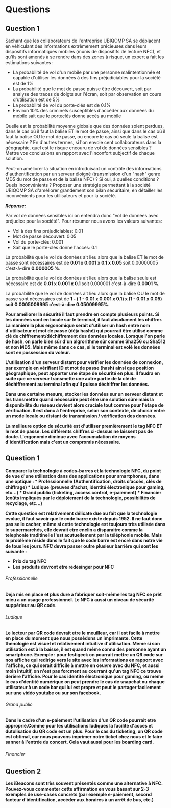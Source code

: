 
# Questions
## Question 1

  Sachant que les collaborateurs de l'entreprise UBIQOMP SA se déplacent en véhiculant des informations extrêmement précieuses dans leurs dispositifs informatiques mobiles (munis de dispositifs de lecture NFC), et qu'ils sont amenés à se rendre dans des zones à risque, un expert a fait les estimations suivantes :

  * La probabilité de vol d'un mobile par une personne malintentionnée et capable d'utiliser les données à des fins préjudiciables pour la société est de 1%
  * La probabilité que le mot de passe puisse être découvert, soit par analyse des traces de doigts sur l'écran, soit par observation en cours d'utilisation est de 5%
  * La probabilité de vol du porte-clés est de 0.1%
  * Environ 10% des criminels susceptibles d'accéder aux données du mobile sait que le porteclés donne accès au mobile


  Quelle est la probabilité moyenne globale que des données soient perdues, dans le cas où il faut la balise ET le mot de passe, ainsi que dans le cas où il faut la balise OU le mot de passe, ou encore le cas où seule la balise est nécessaire ? En d'autres termes, si l'on envoie cent collaborateurs dans la géographie, quel est le risque encouru de vol de données sensibles ? Mettre vos conclusions en rapport avec l'inconfort subjectif de chaque solution.

  Peut-on améliorer la situation en introduisant un contrôle des informations d'authentification par un serveur éloigné (transmission d'un "hash" genre MD5 du mot de passe et de la balise NFC) ? Si oui, à quelles conditions ? Quels inconvénients ? Proposer une stratégie permettant à la société UBIQOMP SA d'améliorer grandement son bilan sécuritaire, en détailler les inconvénients pour les utilisateurs et pour la société.

_**Réponse:**_

Par vol de données sensibles ici on entendra donc "vol de données avec préjudice pour la société". Pour résumer nous avons les valeurs suivantes:

* Vol à des fins préjudiciables: 0.01
* Mot de passe découvert: 0.05
* Vol du porte-clés: 0.001
* Sait que le porte-clés donne l'accès: 0.1

La probabilité que le vol de données ait lieu alors que la balise ET le mot de passe sont nécessaires est de <strong>0.01 x 0.001 x 0.1 x 0.05 </strong> soit 0.00000005 c'est-à-dire **0.000005 %**.

La probabilité que le vol de données ait lieu alors que la balise seule est nécessaire est de <strong>0.01 x 0.001 x 0.1 </strong> soit 0.000001 c'est-à-dire **0.0001 %**.

La probabilité que le vol de données ait lieu alors que la balise OU le mot de passe sont nécessaires est de <strong> 1 - ( 1 - 0.01 x 0.001 x 0.1) x (1 - 0.01 x 0.05) soit 0.0005009995 c'est-à-dire **0.05009995%**.

Pour améliorer la sécurité il faut prendre en compte plusieurs points. Si les données sont en locale sur le terminal, il faut absolument les chiffrer. La manière la plus ergonomique serait d'utiliser un hash entre nom d'utilisateur et mot de passe (déjà hashé) qui pourrait être utilisé comme clé de chiffrement/déchiffrement des données locales. Lorsque l'on parle de hash, on parle bien sûr d'un algrorithme sûr comme Sha256 ou Sha512 et non MD5. Mais même dans ce cas, si le terminal est volé les données sont en possession du voleur.

L'utilisation d'un serveur distant pour vérifier les données de connexion, par exemple en vérifiant ID et mot de passe (hash) ainsi que position géographique, peut apporter une étape de sécurité en plus. Il faudra en suite que ce serveur transmette une autre partie de la clé de déchiffrement au terminal afin qu'il puisse déchiffrer les données.

Dans une certaine mesure, stocker les données sur un serveur distant et les transmettre quand nécessaire peut être une solution sûre mais la disponibilité du réseau devient alors cruciale tout comme pour l'étape de vérification. Il est donc à l'entreprise, selon son contexte, de choisir entre un mode locale ou distant de transmission / vérification des données.  

La meilleure option de sécurité est d'utiliser premièrement le tag NFC ET le mot de passe. Les différents chiffres ci-dessus ne laissent pas de doute. L'ergonomie diminue avec l'accumulation de moyens d'identification mais c'est un compromis nécessaire.  

## Question 1
<strong>
Comparer la technologie à codes-barres et la technologie NFC, du point de vue d'une utilisation dans
des applications pour smartphones, dans une optique :
* <strong>Professionnelle (Authentification, droits d’accès, clés de chiffrage)
* <strong>Ludique (preuves d'achat, identité électronique pour gaming, etc...)
* <strong>Grand public (ticketing, access control, e-paiement)
* <strong>Financier (coûts impliqués par le déploiement de la technologie, possibilités de recyclage,
etc...)

Cette question est relativement délicate due au fait que la technologie evolue, il faut savoir que le code barre existe depuis 1952. Il ne faut donc pas se le cacher, même si cette technologie est toujours très utilisée dans le supermarchés, elle devrait etre enclin a disparaitre comme la telephonie traditinelle l'est acutuellement par la téléphonie mobile. Mais le problème réside dans le fait que le code barre est encré dans notre vie de tous les jours. NFC devra passer outre plusieur barrière qui sont les suivante :
* Prix du tag NFC
* Les produits devront etre redesinger pour NFC


###### Professionnelle
Deja mis en place et plus dure a fabriquer soit-même les tag NFC se prêt mieu a un usage professionnel. Le NFC à aussi un niveau de sécurité suppérieur au QR code.
###### Ludique
Le lecteur par QR code devrait etre le meuilleur, car il est facile à mettre en place du moment que nous possèdons un imprimante. Cette thenologie est visuel et relativement intuitive d'utilisation. Meme si son utilisation est à la baisse, il est quand même connu des personne ayant un smartphone.
Exemple : pour festigeek on pourrait mettre un QR code sur nos affiche qui redirige vers le site avec les informations en rapport avec l'affiche, ce qui serait difficile à mettre en oeuvre avec du NFC, et aussi moin intuitif, on n'est pas forcment au courrant qu'un tag NFC ce trouve derière l'affiche. Pour le cas identité électronique pour gaming, ou meme le cas d'dentité numérique on peut prendre le cas de snapchat ou chaque utilisateur à un code bar qui lui est propre et peut le partager facilement sur une vidéo youtube ou sur son facebook.
###### Grand public
Dans le cadre d'un e-paiement l'utilisation d'un QR code pourrait etre approprié.Comme pour les utilisations ludiques la facilité d'acces et dutulisation du QR code est un plus. Pour le cas du ticketing, un QR code est obtimal, car  nous pouvons imprimer notre ticket chez nous et le faire sanner à l'entrée du concert. Cela vaut aussi pour les boarding card.
###### Financier



## Question 2
<strong>Les iBeacons sont très souvent présentés comme une alternative à NFC. Pouvez-vous commenter cette
affirmation en vous basant sur 2-3 exemples de use-cases concrets (par exemple e-paiement, second
facteur d’identification, accéder aux horaires à un arrêt de bus, etc.)</strong>
